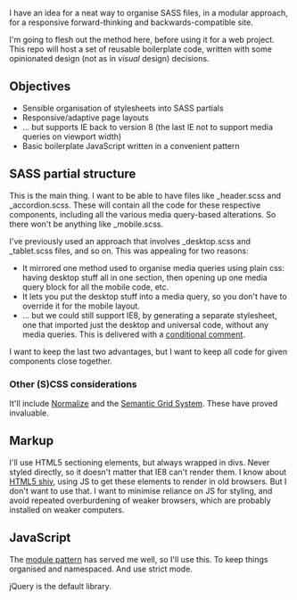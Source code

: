 I have an idea for a neat way to organise SASS files, in a modular approach, for a responsive forward-thinking and backwards-compatible site.

I'm going to flesh out the method here, before using it for a web project. This repo will host a set of reusable boilerplate code, written with some opinionated design (not as in *visual* design) decisions.

## Objectives

+ Sensible organisation of stylesheets into SASS partials
+ Responsive/adaptive page layouts
+ ... but supports IE back to version 8 (the last IE not to support media queries on viewport width)
+ Basic boilerplate JavaScript written in a convenient pattern

## SASS partial structure

This is the main thing. I want to be able to have files like _header.scss and _accordion.scss. These will contain all the code for these respective components, including all the various media query-based alterations. So there won't be anything like _mobile.scss.

I've previously used an approach that involves _desktop.scss and _tablet.scss files, and so on. This was appealing for two reasons:

+ It mirrored one method used to organise media queries using plain css: having desktop stuff all in one section, then opening up one media query block for all the mobile code, etc.
+ It lets you put the desktop stuff into a media query, so you don't have to override it for the mobile layout.
+ ... but we could still support IE8, by generating a separate stylesheet, one that imported just the desktop and universal code, without any media queries. This is delivered with a [conditional comment](http://www.quirksmode.org/css/condcom.html).

I want to keep the last two advantages, but I want to keep all code for given components close together.

### Other (S)CSS considerations

It'll include [Normalize](http://necolas.github.io/normalize.css/) and the [Semantic Grid System](http://semantic.gs/). These have proved invaluable.

## Markup

I'll use HTML5 sectioning elements, but always wrapped in divs. Never styled directly, so it doesn't matter that IE8 can't render them. I know about [HTML5 shiv](https://github.com/aFarkas/html5shiv), using JS to get these elements to render in old browsers. But I don't want to use that. I want to minimise reliance on JS for styling, and avoid repeated overburdening of weaker browsers, which are probably installed on weaker computers.

## JavaScript

The [module pattern](http://addyosmani.com/resources/essentialjsdesignpatterns/book/#modulepatternjavascript) has served me well, so I'll use this. To keep things organised and namespaced. And use strict mode.

jQuery is the default library.
